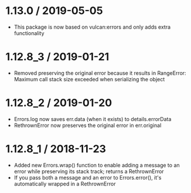 1.13.0 / 2019-05-05
===================

 * This package is now based on vulcan:errors and only adds extra functionality
 
1.12.8_3 / 2019-01-21
=====================

 * Removed preserving the original error because it results in RangeError: Maximum call stack size exceeded when serializing the object
 
1.12.8_2 / 2019-01-20
=====================

 * Errors.log now saves err.data (when it exists) to details.errorData
 * RethrownError now preserves the original error in err.original

1.12.8_1 / 2018-11-23
=====================

 * Added new Errors.wrap() function to enable adding a message to an error while preserving its stack track; returns a RethrownError
 * If you pass both a message and an error to Errors.error(), it's automatically wrapped in a RethrownError
